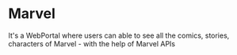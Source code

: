 # Marvel
It's a WebPortal where users can able to see all the comics, stories, characters of Marvel - with the help of Marvel APIs
